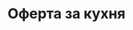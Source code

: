 ---
layout: conversion.ect
title: 'Оферта за кухня'
href: '/kitchens/kitchen-offer-send'
lang: bg
message: Офертата е изпратена успешно
---